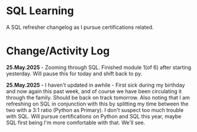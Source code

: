# SQL Learning

A SQL refresher changelog as I pursue certifications related.

# Change/Activity Log 

**25.May.2025** - Zooming through SQL.  Finished module 1(of 6) after starting yesterday.  Will pause this for today and shift back to py.

**25.May.2025** - I haven't updated in awhile - First sick during my birthday and now again this past week, and of course we have been circulating it through the family.  Should be back on track tomorrow. Also noting that I am refreshing on SQL in conjunction with this by splitting my time between the two with a 3:1 ratio (Python as Primary). I don't suspect too much trouble with SQL. Will pursue certifications on Python and SQL this year, maybe SQL first being I'm more comfortable with that.  We'll see.

